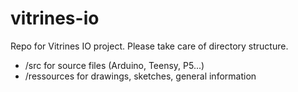 vitrines-io
===========

Repo for Vitrines IO project. Please take care of directory structure.

- /src for source files (Arduino, Teensy, P5...)
- /ressources for drawings, sketches, general information
